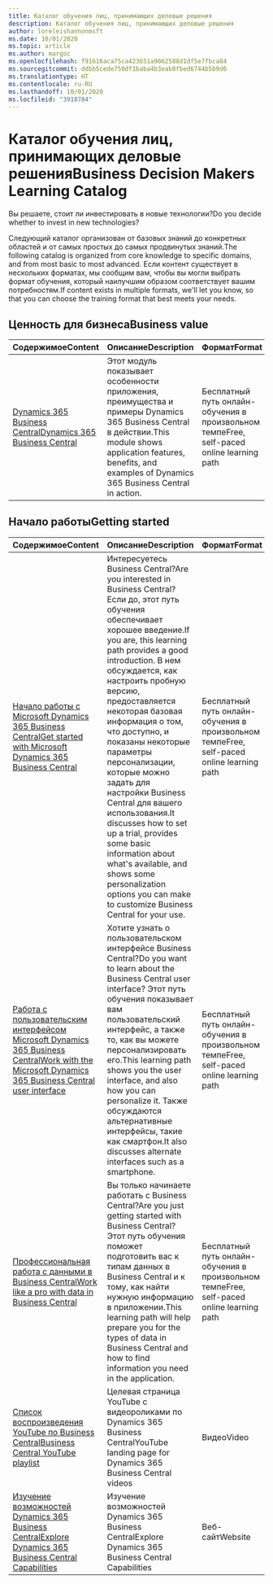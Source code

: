 ```yaml
---
title: Каталог обучения лиц, принимающих деловые решения
description: Каталог обучения лиц, принимающих деловые решения
author: loreleishannonmsft
ms.date: 10/01/2020
ms.topic: article
ms.author: margoc
ms.openlocfilehash: f91616aca75ca423651a9062588d1df5e7fbca84
ms.sourcegitcommit: ddbb5cede750df1baba4b3eab8fbed6744b5b9d6
ms.translationtype: HT
ms.contentlocale: ru-RU
ms.lasthandoff: 10/01/2020
ms.locfileid: "3918784"
---
```

# <a name="business-decision-makers-learning-catalog"></a><span data-ttu-id="50e58-103">Каталог обучения лиц, принимающих деловые решения</span><span class="sxs-lookup"><span data-stu-id="50e58-103">Business Decision Makers Learning Catalog</span></span>

<span data-ttu-id="50e58-104">Вы решаете, стоит ли инвестировать в новые технологии?</span><span class="sxs-lookup"><span data-stu-id="50e58-104">Do you decide whether to invest in new technologies?</span></span>

<span data-ttu-id="50e58-105">Следующий каталог организован от базовых знаний до конкретных областей и от самых простых до самых продвинутых знаний.</span><span class="sxs-lookup"><span data-stu-id="50e58-105">The following catalog is organized from core knowledge to specific domains, and from most basic to most advanced.</span></span> <span data-ttu-id="50e58-106">Если контент существует в нескольких форматах, мы сообщим вам, чтобы вы могли выбрать формат обучения, который наилучшим образом соответствует вашим потребностям.</span><span class="sxs-lookup"><span data-stu-id="50e58-106">If content exists in multiple formats, we'll let you know, so that you can choose the training format that best meets your needs.</span></span>  

## <a name="business-value"></a><span data-ttu-id="50e58-107">Ценность для бизнеса<a name="busvalue"></a></span><span class="sxs-lookup"><span data-stu-id="50e58-107">Business value<a name="busvalue"></a></span></span>

| <span data-ttu-id="50e58-108">Содержимое</span><span class="sxs-lookup"><span data-stu-id="50e58-108">Content</span></span>                                                                 | <span data-ttu-id="50e58-109">Описание</span><span class="sxs-lookup"><span data-stu-id="50e58-109">Description</span></span>                                                                                                | <span data-ttu-id="50e58-110">Формат</span><span class="sxs-lookup"><span data-stu-id="50e58-110">Format</span></span>                                | <span data-ttu-id="50e58-111">Длина</span><span class="sxs-lookup"><span data-stu-id="50e58-111">Length</span></span>     |
|----------------------------------------------------------------------------------------------------------------|------------------------------------------------------------------------------------------------------------|---------------------------------------|------------|
| [<span data-ttu-id="50e58-112">Dynamics 365 Business Central</span><span class="sxs-lookup"><span data-stu-id="50e58-112">Dynamics 365 Business Central</span></span>](https://docs.microsoft.com/learn/modules/dynamics-365-business-central/) | <span data-ttu-id="50e58-113">Этот модуль показывает особенности приложения, преимущества и примеры Dynamics 365 Business Central в действии.</span><span class="sxs-lookup"><span data-stu-id="50e58-113">This module shows application features, benefits, and examples of Dynamics 365 Business Central in action.</span></span> | <span data-ttu-id="50e58-114">Бесплатный путь онлайн-обучения в произвольном темпе</span><span class="sxs-lookup"><span data-stu-id="50e58-114">Free, self-paced online learning path</span></span> | <span data-ttu-id="50e58-115">24 минуты</span><span class="sxs-lookup"><span data-stu-id="50e58-115">24 minutes</span></span> |

## <a name="getting-started"></a><span data-ttu-id="50e58-116">Начало работы<a name="get-started"></a></span><span class="sxs-lookup"><span data-stu-id="50e58-116">Getting started<a name="get-started"></a></span></span>

| <span data-ttu-id="50e58-117">Содержимое</span><span class="sxs-lookup"><span data-stu-id="50e58-117">Content</span></span>                                                                                                                             | <span data-ttu-id="50e58-118">Описание</span><span class="sxs-lookup"><span data-stu-id="50e58-118">Description</span></span>                                                                                                                                                                                                                                                                                      | <span data-ttu-id="50e58-119">Формат</span><span class="sxs-lookup"><span data-stu-id="50e58-119">Format</span></span>                                | <span data-ttu-id="50e58-120">Длина</span><span class="sxs-lookup"><span data-stu-id="50e58-120">Length</span></span>             |
|------------------------------------------------------------------------------------------------------------------------------------------------------------------------------|--------------------------------------------------------------------------------------------------------------------------------------------------------------------------------------------------------------------------------------------------------------------------------------------------|---------------------------------------|--------------------|
| [<span data-ttu-id="50e58-121">Начало работы с Microsoft Dynamics 365 Business Central</span><span class="sxs-lookup"><span data-stu-id="50e58-121">Get started with Microsoft Dynamics 365 Business Central</span></span>](https://docs.microsoft.com/learn/paths/get-started-dynamics-365-business-central/)                          | <span data-ttu-id="50e58-122">Интересуетесь Business Central?</span><span class="sxs-lookup"><span data-stu-id="50e58-122">Are you interested in Business Central?</span></span> <span data-ttu-id="50e58-123">Если до, этот путь обучения обеспечивает хорошее введение.</span><span class="sxs-lookup"><span data-stu-id="50e58-123">If you are, this learning path provides a good introduction.</span></span> <span data-ttu-id="50e58-124">В нем обсуждается, как настроить пробную версию, предоставляется некоторая базовая информация о том, что доступно, и показаны некоторые параметры персонализации, которые можно задать для настройки Business Central для вашего использования.</span><span class="sxs-lookup"><span data-stu-id="50e58-124">It discusses how to set up a trial, provides some basic information about what's available, and shows some personalization options you can make to customize Business Central for your use.</span></span> | <span data-ttu-id="50e58-125">Бесплатный путь онлайн-обучения в произвольном темпе</span><span class="sxs-lookup"><span data-stu-id="50e58-125">Free, self-paced online learning path</span></span> | <span data-ttu-id="50e58-126">3 часа 4 минуты</span><span class="sxs-lookup"><span data-stu-id="50e58-126">3 hours 4 minutes</span></span>  |
| [<span data-ttu-id="50e58-127">Работа с пользовательским интерфейсом Microsoft Dynamics 365 Business Central</span><span class="sxs-lookup"><span data-stu-id="50e58-127">Work with the Microsoft Dynamics 365 Business Central user interface</span></span>](https://docs.microsoft.com/learn/paths/work-with-user-interface-dynamics-365-business-central/) | <span data-ttu-id="50e58-128">Хотите узнать о пользовательском интерфейсе Business Central?</span><span class="sxs-lookup"><span data-stu-id="50e58-128">Do you want to learn about the Business Central user interface?</span></span> <span data-ttu-id="50e58-129">Этот путь обучения показывает вам пользовательский интерфейс, а также то, как вы можете персонализировать его.</span><span class="sxs-lookup"><span data-stu-id="50e58-129">This learning path shows you the user interface, and also how you can personalize it.</span></span> <span data-ttu-id="50e58-130">Также обсуждаются альтернативные интерфейсы, такие как смартфон.</span><span class="sxs-lookup"><span data-stu-id="50e58-130">It also discusses alternate interfaces such as a smartphone.</span></span>                                                                               | <span data-ttu-id="50e58-131">Бесплатный путь онлайн-обучения в произвольном темпе</span><span class="sxs-lookup"><span data-stu-id="50e58-131">Free, self-paced online learning path</span></span> | <span data-ttu-id="50e58-132">2 часа 27 минут</span><span class="sxs-lookup"><span data-stu-id="50e58-132">2 hours 27 minutes</span></span> |
| [<span data-ttu-id="50e58-133">Профессиональная работа с данными в Business Central</span><span class="sxs-lookup"><span data-stu-id="50e58-133">Work like a pro with data in Business Central</span></span>](https://docs.microsoft.com/learn/paths/work-pro-data-dynamics-365-business-central)                                    | <span data-ttu-id="50e58-134">Вы только начинаете работать с Business Central?</span><span class="sxs-lookup"><span data-stu-id="50e58-134">Are you just getting started with Business Central?</span></span> <span data-ttu-id="50e58-135">Этот путь обучения поможет подготовить вас к типам данных в Business Central и к тому, как найти нужную информацию в приложении.</span><span class="sxs-lookup"><span data-stu-id="50e58-135">This learning path will help prepare you for the types of data in Business Central and how to find information you need in the application.</span></span>                                                                                                  | <span data-ttu-id="50e58-136">Бесплатный путь онлайн-обучения в произвольном темпе</span><span class="sxs-lookup"><span data-stu-id="50e58-136">Free, self-paced online learning path</span></span> | <span data-ttu-id="50e58-137">2 часа 27 минут</span><span class="sxs-lookup"><span data-stu-id="50e58-137">2 hours 27 minutes</span></span> |
| [<span data-ttu-id="50e58-138">Список воспроизведения YouTube по Business Central</span><span class="sxs-lookup"><span data-stu-id="50e58-138">Business Central YouTube playlist</span></span>](https://www.youtube.com/playlist?list=PLcakwueIHoT-wVFPKUtmxlqcG1kJ0oqq4)                                                                | <span data-ttu-id="50e58-139">Целевая страница YouTube с видеороликами по Dynamics 365 Business Central</span><span class="sxs-lookup"><span data-stu-id="50e58-139">YouTube landing page for Dynamics 365 Business Central videos</span></span>                                                                                                                                                                                                                                    | <span data-ttu-id="50e58-140">Видео</span><span class="sxs-lookup"><span data-stu-id="50e58-140">Video</span></span>                                 |                    |
| [<span data-ttu-id="50e58-141">Изучение возможностей Dynamics 365 Business Central</span><span class="sxs-lookup"><span data-stu-id="50e58-141">Explore Dynamics 365 Business Central Capabilities</span></span>](https://dynamics.microsoft.com/business-central/capabilities/)                                                    | <span data-ttu-id="50e58-142">Изучение возможностей Dynamics 365 Business Central</span><span class="sxs-lookup"><span data-stu-id="50e58-142">Explore Dynamics 365 Business Central Capabilities</span></span>                                                                                                                                                                                                                                               | <span data-ttu-id="50e58-143">Веб-сайт</span><span class="sxs-lookup"><span data-stu-id="50e58-143">Website</span></span>                               |                    |
